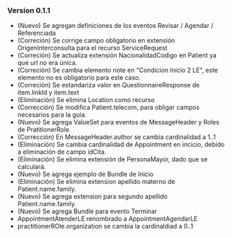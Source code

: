 ### Version 0.1.1
- (Nuevo) Se agregan definiciones de los eventos Revisar / Agendar / Referenciada
- (Correción) Se corrige campo obligatorio en extensión OrigenInterconsulta para el recurso ServiceRequest
- (Correción) Se actualiza extensión NacionalidadCodigo en Patient ya que url no era única. 
- (Correción) Se cambia elemento note en "Condicion Inicio 2 LE", este elemento no es obligatorio para este caso. 
- (Correción) Se estandariza valor en QuestionnaireResponse de item.linkId y item.text
- (Eliminación) Se elimina Location como recurso
- (Corrección) Se modifica Patient.telecom, para obligar campos necesarios para la guía.
- (Nuevo) Se agrega ValueSet para eventos de MessageHeader y Roles de PratitionerRole
- (Corrección) En MessageHeader.author se cambia cardinalidad a 1..1
- (Eliminación) Se cambia cardinalidad de Appointment en incicio, debido a eliminación de campo idCita.
- (Eliminación) Se elimina extensión de PersonaMayor, dado que se calculará.
- (Nuevo) Se agrega ejemplo de Bundle de Inicio
- (Eliminación) Se elimina extension apellido materno de Patient.name.family.
- (Nuevo) Se agrega extension para segundo apellido Patient.name.family. 
- (Nuevo) Se agrega Bundle para evento Terminar
- AppointmentAtenderLE renombrado a AppointmentAgendarLE
- practitionerROle.organization se cambia la cardinaldiad a 0..1